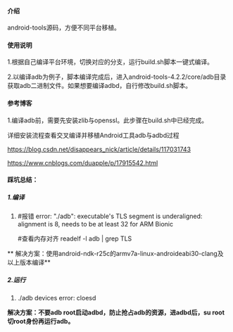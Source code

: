 #### 介绍

android-tools源码，方便不同平台移植。

#### 使用说明

1.根据自己编译平台环境，切换对应的分支，运行build.sh脚本一键式编译。

2.以编译adb为例子，脚本编译完成后，进入android-tools-4.2.2/core/adb目录获取adb二进制文件。如果想要编译adbd，自行修改build.sh脚本。

#### 参考博客

1.编译adb前，需要先安装zlib与openssl。此步骤在build.sh中已经完成。

详细安装流程查看交叉编译并移植Android工具adb与adbd过程

https://blog.csdn.net/disappears_nick/article/details/117031743

https://www.cnblogs.com/duapple/p/17915542.html

#### 踩坑总结：

##### 1.编译

1. #报错
   error: "./adb": executable's TLS segment is underaligned: alignment is 8, needs to be at least 32 for ARM Bionic

    #查看内存对齐
	readelf -l adb | grep TLS


**
    解决方案：使用android-ndk-r25c的armv7a-linux-androideabi30-clang及以上版本编译**


##### 2.运行

1. ./adb devices
   error: cloesd

**解决方案：不要adb root启动adbd，防止抢占adb的资源，进adbd后，su root切root身份再运行adb。**
